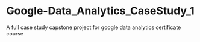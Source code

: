 # Google-Data_Analytics_CaseStudy_1
A full case study capstone project for google data analytics certificate course
